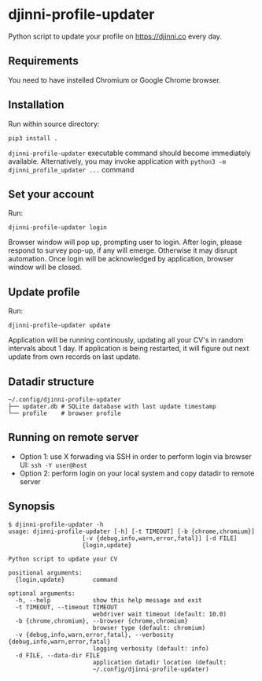djinni-profile-updater
=============

Python script to update your profile on https://djinni.co every day.

## Requirements 

You need to have instelled Chromium or Google Chrome browser.

## Installation

Run within source directory:

`pip3 install .`

`djinni-profile-updater` executable command should become immediately available. Alternatively, you may invoke application with `python3 -m djinni_profile_updater ...` command

## Set your account

Run:

```
djinni-profile-updater login
```

Browser window will pop up, prompting user to login. After login, please respond to survey pop-up, if any will emerge. Otherwise it may disrupt automation. Once login will be acknowledged by application, browser window will be closed.

## Update profile

Run:

```
djinni-profile-updater update
```

Application will be running continously, updating all your CV's in random intervals about 1 day. If application is being restarted, it will figure out next update from own records on last update.

## Datadir structure

```
~/.config/djinni-profile-updater
├── updater.db # SQLite database with last update timestamp
└── profile    # browser profile
```

## Running on remote server

* Option 1: use X forwading via SSH in order to perform login via browser UI: `ssh -Y user@host`
* Option 2: perform login on your local system and copy datadir to remote server

## Synopsis

```
$ djinni-profile-updater -h
usage: djinni-profile-updater [-h] [-t TIMEOUT] [-b {chrome,chromium}]
                     [-v {debug,info,warn,error,fatal}] [-d FILE]
                     {login,update}

Python script to update your CV

positional arguments:
  {login,update}        command

optional arguments:
  -h, --help            show this help message and exit
  -t TIMEOUT, --timeout TIMEOUT
                        webdriver wait timeout (default: 10.0)
  -b {chrome,chromium}, --browser {chrome,chromium}
                        browser type (default: chromium)
  -v {debug,info,warn,error,fatal}, --verbosity {debug,info,warn,error,fatal}
                        logging verbosity (default: info)
  -d FILE, --data-dir FILE
                        application datadir location (default:
                        ~/.config/djinni-profile-updater)
```
